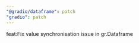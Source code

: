 ```yaml
---
"@gradio/dataframe": patch
"gradio": patch
---
```


feat:Fix value synchronisation issue in gr.Dataframe
